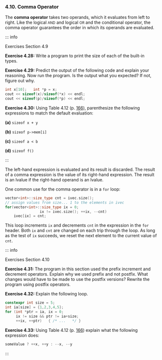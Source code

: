 <h3 id="filepos1151213">4.10. Comma Operator</h3>
<p>The <strong>comma operator</strong> takes two operands, which it evaluates from left to right. Like the logical <small>AND</small> and logical <small>OR</small> and the conditional operator, the comma operator guarantees the order in which its operands are evaluated.</p>

::: info
<a id="filepos1151659"></a><p>Exercises Section 4.9</p>
<p><strong>Exercise 4.28:</strong> Write a program to print the size of each of the built-in types.</p>
<p><strong>Exercise 4.29:</strong> Predict the output of the following code and explain your reasoning. Now run the program. Is the output what you expected? If not, figure out why.</p>

```c++
int x[10];   int *p = x;
cout << sizeof(x)/sizeof(*x) << endl;
cout << sizeof(p)/sizeof(*p) << endl;
```

<p><strong>Exercise 4.30:</strong> Using Table 4.12 (p. <a href="050-4.12._operator_precedence_table.html#filepos1211317">166</a>), parenthesize the following expressions to match the default evaluation:</p>
<p><strong>(a)</strong>
<code>sizeof x + y</code></p>
<p><strong>(b)</strong>
<code>sizeof p-&gt;mem[i]</code></p>
<p><strong>(c)</strong>
<code>sizeof a &lt; b</code></p>
<p><strong>(d)</strong>
<code>sizeof f()</code></p>
:::

<p>The left-hand expression is evaluated and its result is discarded. The result of a comma expression is the value of its right-hand expression. The result is an lvalue if the right-hand operand is an lvalue.</p>
<p>One common use for the comma operator is in a <code>for</code> loop:</p>

```c++
vector<int>::size_type cnt = ivec.size();
// assign values from size... 1 to the elements in ivec
for(vector<int>::size_type ix = 0;
                ix != ivec.size(); ++ix, --cnt)
    ivec[ix] = cnt;
```

<p>This loop increments <code>ix</code> and decrements <code>cnt</code> in the expression in the <code>for</code> header. Both <code>ix</code> and <code>cnt</code> are changed on each trip through the loop. As long as the test of <code>ix</code> succeeds, we reset the next element to the current value of <code>cnt</code>.</p>

::: info
<p>Exercises Section 4.10</p>
<p><strong>Exercise 4.31:</strong> The program in this section used the prefix increment and decrement operators. Explain why we used prefix and not postfix. What changes would have to be made to use the postfix versions? Rewrite the program using postfix operators.</p>
<p><strong>Exercise 4.32:</strong> Explain the following loop.</p>

```c++
constexpr int size = 5;
int ia[size] = {1,2,3,4,5};
for (int *ptr = ia, ix = 0;
     ix != size && ptr != ia+size;
     ++ix, ++ptr)   { /* ...   */ }
```

<p><strong>Exercise 4.33:</strong> Using Table 4.12 (p. <a href="050-4.12._operator_precedence_table.html#filepos1211317">166</a>) explain what the following expression does:</p>

```c++
someValue ? ++x, ++y : --x, --y
```

:::
